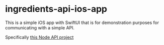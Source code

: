 # ingredients-api-ios-app

This is a simple iOS app with SwiftUI that is for demonstration purposes for communicating with a simple API.

Specifically [this Node API project](https://github.com/devslopes-learn/ingredients-node-api)
